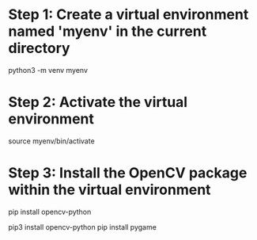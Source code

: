 # Step 1: Create a virtual environment named 'myenv' in the current directory
python3 -m venv myenv

# Step 2: Activate the virtual environment
source myenv/bin/activate

# Step 3: Install the OpenCV package within the virtual environment
pip install opencv-python

pip3 install opencv-python
pip install pygame
